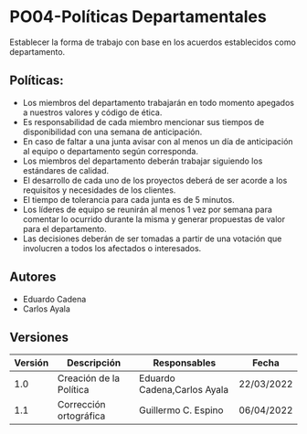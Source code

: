 # PO04-Políticas Departamentales

Establecer la forma de trabajo con base en los acuerdos establecidos como departamento.

## Políticas:
- Los miembros del departamento trabajarán en todo momento apegados a nuestros valores y código de ética. 
- Es responsabilidad de cada miembro mencionar sus tiempos de disponibilidad con una semana de anticipación. 
- En caso de faltar a una junta avisar con al menos un día de anticipación al equipo o departamento según corresponda.
- Los miembros del departamento deberán trabajar siguiendo los estándares de calidad.
- El desarrollo de cada uno de los proyectos deberá de ser acorde a los requisitos y necesidades de los clientes.
- El tiempo de tolerancia para cada junta es de 5 minutos.
- Los líderes de equipo se reunirán al menos 1 vez por semana para comentar lo ocurrido durante la misma y generar propuestas de valor para el departamento.
- Las decisiones deberán de ser tomadas a partir de una votación que involucren a todos los afectados o interesados.

## Autores

- Eduardo Cadena
- Carlos Ayala

## Versiones

| Versión | Descripción                                  | Responsables                | Fecha      |
| ------- | -------------------------------------------- | ----------------            | ---------- |
| 1.0     | Creación de la Política                      | Eduardo Cadena,Carlos Ayala | 22/03/2022 |
| 1.1     | Corrección ortográfica                       | Guillermo C. Espino         | 06/04/2022 |
